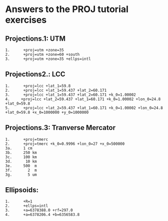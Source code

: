 # Answers to the PROJ tutorial exercises

## Projections.1: UTM

```
1.      +proj=utm +zone=35
2.      +proj=utm +zone=60 +south
3.      +proj=utm +zone=35 +ellps=intl
```

## Projections2.: LCC

```
1.      +proj=lcc +lat_1=59.8
2.      +proj=lcc +lat_1=59.437 +lat_2=60.171
3.      +proj=lcc +lat_1=59.437 +lat_2=60.171 +k_0=1.00002
4.     +proj=lcc +lat_2=59.437 +lat_1=60.171 +k_0=1.00002 +lon_0=24.8 +lat_0=59.8
5.      +proj=lcc +lat_2=59.437 +lat_1=60.171 +k_0=1.00002 +lon_0=24.8 +lat_0=59.8 +x_0=1000000 +y_0=1000000
```

## Projections.3: Tranverse Mercator

```
1.      +proj=tmerc
2.      +proj=tmerc +k_0=0.9996 +lon_0=27 +x_0=500000
3a.     1 cm
3b.     250 km
3c.     100 km
3d.      10 km
3e.     500  m
3f.       2  m
3g.       5 um
```

## Ellipsoids:

```
1.      +R=1
2.      +ellps=intl
3.      +a=6378388.0 +rf=297.0
4.      +a=6378206.4 +b=6356583.8